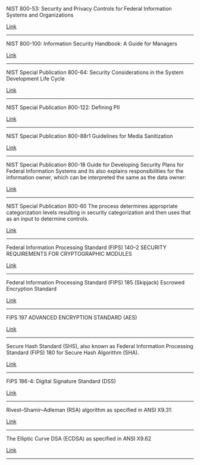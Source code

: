 NIST 800-53:
Security and Privacy Controls for Federal Information Systems and Organizations

[Link](https://nvlpubs.nist.gov/nistpubs/SpecialPublications/NIST.SP.800-53r4.pdf)

------------------------------------------------------
NIST 800-100:
Information Security Handbook: A Guide for Managers

[Link](https://nvlpubs.nist.gov/nistpubs/Legacy/SP/nistspecialpublication800-100.pdf)

------------------------------------------------------
NIST Special Publication 800-64:
Security Considerations in the System Development Life Cycle

[Link](https://csrc.nist.gov/publications/detail/sp/800-64/rev-2/archive/2008-10-16)

------------------------------------------------------
NIST Special Publication 800-122:
Defining PII

[Link](https://nvlpubs.nist.gov/nistpubs/Legacy/SP/nistspecialpublication800-122.pdf)

------------------------------------------------------
NIST Special Publication 800-88r1
Guidelines for Media Sanitization

[Link](https://nvlpubs.nist.gov/nistpubs/SpecialPublications/NIST.SP.800-88r1.pdf)

------------------------------------------------------
NIST Special Publication 800-18
Guide for Developing Security Plans for Federal Information Systems and its also explains responsibilities for the information owner, which can be interpreted the same as the data owner:

[Link](https://nvlpubs.nist.gov/nistpubs/Legacy/SP/nistspecialpublication800-18r1.pdf)

------------------------------------------------------
NIST Special Publication 800-60
The process determines appropriate categorization levels resulting in security categorization and then uses that as an input to determine controls.

[Link](https://nvlpubs.nist.gov/nistpubs/Legacy/SP/nistspecialpublication800-60v1r1.pdf)

------------------------------------------------------
Federal Information Processing Standard (FIPS) 140–2
SECURITY REQUIREMENTS FOR CRYPTOGRAPHIC MODULES

[Link](https://nvlpubs.nist.gov/nistpubs/FIPS/NIST.FIPS.140-2.pdf)

------------------------------------------------------
Federal Information Processing Standard (FIPS) 185 (Skipjack)
Escrowed Encryption Standard

[Link](https://csrc.nist.gov/csrc/media/publications/fips/185/archive/1994-02-09/documents/fips185.pdf)

------------------------------------------------------
FIPS 197 ADVANCED ENCRYPTION STANDARD (AES)

[Link](https://nvlpubs.nist.gov/nistpubs/FIPS/NIST.FIPS.197.pdf)

------------------------------------------------------
Secure Hash Standard (SHS), also known as Federal Information Processing Standard (FIPS) 180 for Secure Hash Algorithm (SHA).

[Link](https://csrc.nist.gov/csrc/media/publications/fips/180/4/final/documents/fips180-4-draft-aug2014.pdf)

------------------------------------------------------
FIPS 186-4: Digital Signature Standard (DSS)

[Link](https://csrc.nist.gov/publications/detail/fips/186/4/final)

------------------------------------------------------
Rivest–Shamir–Adleman (RSA) algorithm as specified in ANSI X9.31:

[Link](https://www.cryptsoft.com/pkcs11doc/v211/group__SEC__12__1__10__ANSI__X9__31__RSA.html)

------------------------------------------------------
The Elliptic Curve DSA (ECDSA) as specified in ANSI X9.62

[Link](https://standards.globalspec.com/std/1955141/ANSI%20X9.62)

------------------------------------------------------
